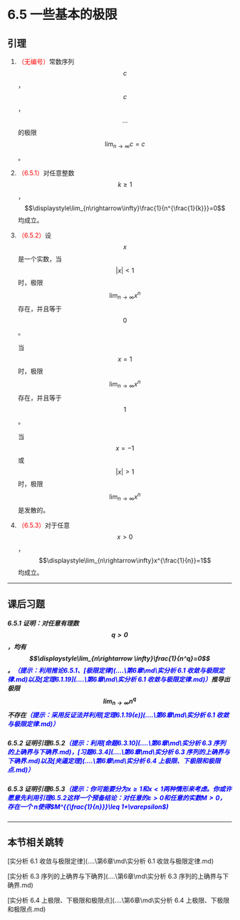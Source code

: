 # 6.5 一些基本的极限

## 引理

1. <font color=red>（无编号）</font>常数序列$$c$$，$$c$$，$$...$$的极限$$\displaystyle\lim_{n\rightarrow\infty}c=c$$。

2. <font color=red>（6.5.1）</font>对任意整数$$k\geq 1$$，$$\displaystyle\lim_{n\rightarrow\infty}\frac{1}{n^{\frac{1}{k}}}=0$$均成立。

3. <font color=red>（6.5.2）</font>设$$x$$是一个实数，当$$|x|<1$$时，极限$$\displaystyle\lim_{n\rightarrow\infty}x^n$$存在，并且等于$$0$$。

   当$$x=1$$时，极限$$\displaystyle\lim_{n\rightarrow\infty}x^n$$存在，并且等于$$1$$。

   当$$x=-1$$或$$|x|>1$$时，极限$$\displaystyle\lim_{n\rightarrow\infty}x^n$$是发散的。

4. <font color=red>（6.5.3）</font>对于任意$$x>0$$，$$\displaystyle\lim_{n\rightarrow\infty}x^{\frac{1}{n}}=1$$均成立。

---

## 课后习题

##### 6.5.1 证明：对任意有理数$$q>0$$，均有$$\displaystyle\lim_{n\rightarrow \infty}\frac{1}{n^q}=0$$ 。<font color=blue>（提示：利用推论6.5.1、[极限定律](..\..\第6章\md\实分析 6.1 收敛与极限定律.md)以及[定理6.1.19](..\..\第6章\md\实分析 6.1 收敛与极限定律.md)）</font>推导出极限 $$\displaystyle\lim_{n\rightarrow \infty}n^q$$ 不存在<font color=blue>（提示：采用反证法并利用[定理6.1.19(e)](..\..\第6章\md\实分析 6.1 收敛与极限定律.md)）</font>

> 

##### 6.5.2 证明引理6.5.2<font color=blue>（提示：利用[命题6.3.10](..\..\第6章\md\实分析 6.3 序列的上确界与下确界.md)，[习题6.3.4](..\..\第6章\md\实分析 6.3 序列的上确界与下确界.md)以及[夹逼定理](..\..\第6章\md\实分析 6.4 上极限、下极限和极限点.md)）</font>

> 

##### 6.5.3 证明引理6.5.3<font color=blue>（提示：你可能要分为$x\geq 1$和$x<1$两种情形来考虑。你或许愿意先利用引理6.5.2这样一个预备结论：对任意的$\varepsilon>0$和任意的实数$M>0$，存在一个 $n$使得$M^{{\frac{1}{n}}}\leq 1+\varepsilon$)</font>

> 

---

## 本节相关跳转

[实分析 6.1 收敛与极限定律](..\..\第6章\md\实分析 6.1 收敛与极限定律.md)

[实分析 6.3 序列的上确界与下确界](..\..\第6章\md\实分析 6.3 序列的上确界与下确界.md)

[实分析 6.4 上极限、下极限和极限点](..\..\第6章\md\实分析 6.4 上极限、下极限和极限点.md)
